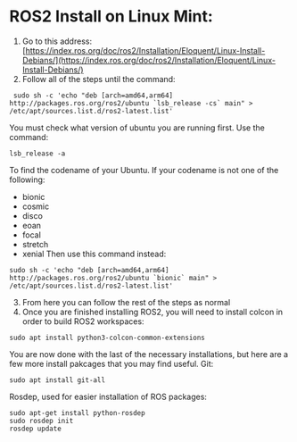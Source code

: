 # ROS2 Install on Linux Mint:
1. Go to this address: [https://index.ros.org/doc/ros2/Installation/Eloquent/Linux-Install-Debians/](https://index.ros.org/doc/ros2/Installation/Eloquent/Linux-Install-Debians/)
2. Follow all of the steps until the command: <br>
```
 sudo sh -c 'echo "deb [arch=amd64,arm64] http://packages.ros.org/ros2/ubuntu `lsb_release -cs` main" > /etc/apt/sources.list.d/ros2-latest.list'
```
You must check what version of ubuntu you are running first. Use the command:<br>
```
lsb_release -a
```
To find the codename of your Ubuntu. If your codename is not one of the following:
- bionic
- cosmic
- disco
- eoan
- focal
- stretch
- xenial
Then use this command instead:<br>
```
sudo sh -c 'echo "deb [arch=amd64,arm64] http://packages.ros.org/ros2/ubuntu `bionic` main" > /etc/apt/sources.list.d/ros2-latest.list'
```
3. From here you can follow the rest of the steps as normal
4. Once you are finished installing ROS2, you will need to install colcon in order to build ROS2 workspaces:
```
sudo apt install python3-colcon-common-extensions
```
You are now done with the last of the necessary installations, but here are a few more install pakcages that you may find useful.
Git: 
```
sudo apt install git-all
```
Rosdep, used for easier installation of ROS packages:
```
sudo apt-get install python-rosdep
sudo rosdep init
rosdep update
```



